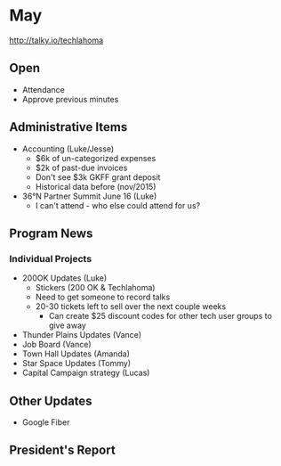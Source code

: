 # May
http://talky.io/techlahoma

## Open
* Attendance
* Approve previous minutes

## Administrative Items
* Accounting (Luke/Jesse)
  * $6k of un-categorized expenses
  * $2k of past-due invoices
  * Don't see $3k GKFF grant deposit
  * Historical data before (nov/2015)
* 36°N Partner Summit June 16 (Luke)
  * I can't attend - who else could attend for us?


## Program News

### Individual Projects
* 200OK Updates (Luke)
  * Stickers (200 OK & Techlahoma)
  * Need to get someone to record talks
  * 20-30 tickets left to sell over the next couple weeks
    * Can create $25 discount codes for other tech user groups to give away
* Thunder Plains Updates (Vance)
* Job Board (Vance)
* Town Hall Updates (Amanda)
* Star Space Updates (Tommy)
*   Capital Campaign strategy (Lucas)

## Other Updates
* Google Fiber

## President's Report 
